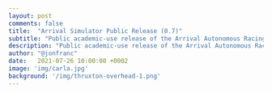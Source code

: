 ```yaml
---
layout: post
comments: false
title:  "Arrival Simulator Public Release (0.7)"
subtitle: "Public academic-use release of the Arrival Autonomous Racing Simulator"
description: "Public academic-use release of the Arrival Autonomous Racing Simulator"
author: "@jonfranc"
date:   2021-07-26 10:00:00 +0002
image: 'img/carla.jpg'
background: '/img/thruxton-overhead-1.png'
---
```

